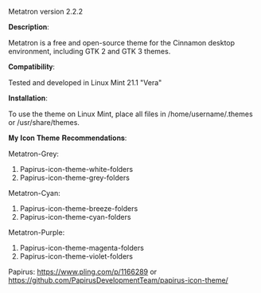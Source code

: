 Metatron version 2.2.2

𝐃𝐞𝐬𝐜𝐫𝐢𝐩𝐭𝐢𝐨𝐧:

Metatron is a free and open-source theme for the Cinnamon desktop environment, including GTK 2 and GTK 3 themes.

𝐂𝐨𝐦𝐩𝐚𝐭𝐢𝐛𝐢𝐥𝐢𝐭𝐲:

Tested and developed in Linux Mint 21.1 "Vera"

𝐈𝐧𝐬𝐭𝐚𝐥𝐥𝐚𝐭𝐢𝐨𝐧:

To use the theme on Linux Mint, place all files in /home/username/.themes or /usr/share/themes.


𝐌𝐲 𝐈𝐜𝐨𝐧 𝐓𝐡𝐞𝐦𝐞 𝐑𝐞𝐜𝐨𝐦𝐦𝐞𝐧𝐝𝐚𝐭𝐢𝐨𝐧𝐬:

Metatron-Grey:
1. Papirus-icon-theme-white-folders
2. Papirus-icon-theme-grey-folders

Metatron-Cyan:
1. Papirus-icon-theme-breeze-folders
2. Papirus-icon-theme-cyan-folders

Metatron-Purple:
1. Papirus-icon-theme-magenta-folders
2. Papirus-icon-theme-violet-folders

Papirus: 
https://www.pling.com/p/1166289 or https://github.com/PapirusDevelopmentTeam/papirus-icon-theme/
